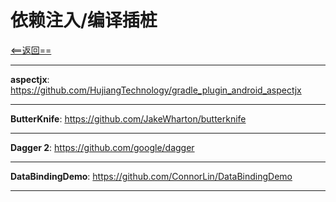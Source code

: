 # 依赖注入/编译插桩


[<==返回==](https://github.com/fengyongge/AppOpenCollect/tree/master/Android)

---

**aspectjx**:  https://github.com/HujiangTechnology/gradle_plugin_android_aspectjx

---

**ButterKnife**:  https://github.com/JakeWharton/butterknife

---

**Dagger 2**:  https://github.com/google/dagger

---

**DataBindingDemo**: https://github.com/ConnorLin/DataBindingDemo

---

